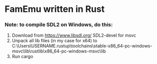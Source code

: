 # FamEmu written in Rust

### Note: to compile SDL2 on Windows, do this:
1. Download from https://www.libsdl.org/ SDL2-devel for msvc
2. Unpack all lib files (in my case for x64) to C:\Users\USERNAME\.rustup\toolchains\stable-x86_64-pc-windows-msvc\lib\rustlib\x86_64-pc-windows-msvc\lib
3. Run cargo
